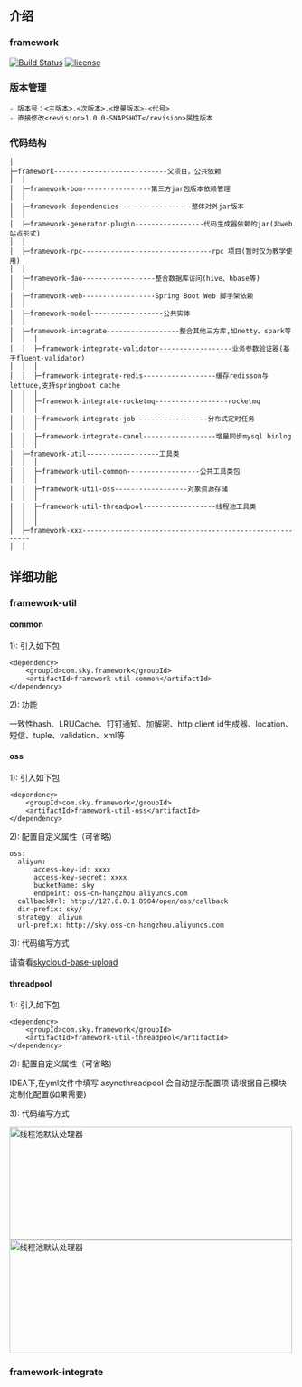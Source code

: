 ## 介绍
### framework
[![Build Status](https://travis-ci.org/xk11961677/framework.svg?branch=master)](https://travis-ci.org/xk11961677/framework)
[![license](https://img.shields.io/badge/license-MIT-ff69b4.svg)](https://mit-license.org/license.html)
### 版本管理
    - 版本号：<主版本>.<次版本>.<增量版本>-<代号>
    - 直接修改<revision>1.0.0-SNAPSHOT</revision>属性版本 

### 代码结构
```
│
├─framework----------------------------父项目，公共依赖
│  │
│  ├─framework-bom-----------------第三方jar包版本依赖管理
│  │
│  ├─framework-dependencies------------------整体对外jar版本
│  │
│  ├─framework-generator-plugin-----------------代码生成器依赖的jar(非web站点形式)
│  │
│  ├─framework-rpc--------------------------------rpc 项目(暂时仅为教学使用)
│  │
│  ├─framework-dao------------------整合数据库访问(hive、hbase等)
│  │
│  ├─framework-web------------------Spring Boot Web 脚手架依赖
│  │
│  ├─framework-model------------------公共实体
│  │
│  ├─framework-integrate------------------整合其他三方库,如netty、spark等
│  │  │
│  │  ├─framework-integrate-validator------------------业务参数验证器(基于fluent-validator)
│  │  │
│  │  ├─framework-integrate-redis------------------缓存redisson与lettuce,支持springboot cache
│  │  │
│  │  ├─framework-integrate-rocketmq------------------rocketmq
│  │  │
│  │  ├─framework-integrate-job------------------分布式定时任务
│  │  │
│  │  ├─framework-integrate-canel------------------增量同步mysql binlog
│  │  │
│  ├─framework-util------------------工具类
│  │  │
│  │  ├─framework-util-common------------------公共工具类包
│  │  │
│  │  ├─framework-util-oss------------------对象资源存储
│  │  │
│  │  ├─framework-util-threadpool------------------线程池工具类
│  │  │
│  │  │
│  ├─framework-xxx---------------------------------------------------------
│  │
```

## 详细功能

### framework-util
#### common
1): 引入如下包
```
<dependency>
    <groupId>com.sky.framework</groupId>
    <artifactId>framework-util-common</artifactId>
</dependency>
```
2): 功能

一致性hash、LRUCache、钉钉通知、加解密、http client
id生成器、location、短信、tuple、validation、xml等


#### oss
1): 引入如下包
```
<dependency>
    <groupId>com.sky.framework</groupId>
    <artifactId>framework-util-oss</artifactId>
</dependency>
```
2): 配置自定义属性（可省略）
```
oss:
  aliyun:
      access-key-id: xxxx
      access-key-secret: xxxx
      bucketName: sky
      endpoint: oss-cn-hangzhou.aliyuncs.com
  callbackUrl: http://127.0.0.1:8904/open/oss/callback
  dir-prefix: sky/
  strategy: aliyun
  url-prefix: http://sky.oss-cn-hangzhou.aliyuncs.com
```

3): 代码编写方式

请查看[skycloud-base-upload](https://github.com/xk11961677/skycloud-base/tree/master/skycloud-base-upload)


#### threadpool
1): 引入如下包
```
<dependency>
    <groupId>com.sky.framework</groupId>
    <artifactId>framework-util-threadpool</artifactId>
</dependency>
```
2): 配置自定义属性（可省略）

IDEA下,在yml文件中填写 asyncthreadpool 会自动提示配置项
请根据自己模块定制化配置(如果需要)

3): 代码编写方式
<div >
<img src="/framework/images/threadpool-1.png" height="200px" width="500px" alt="线程池默认处理器"/>
</div>
<div >
<img src="/framework/images/threadpool-2.png" height="200px" width="500px" alt="线程池默认处理器"/>
</div>

### framework-integrate